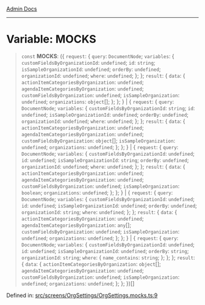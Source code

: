 [Admin Docs](/)

***

# Variable: MOCKS

> `const` **MOCKS**: (\{ `request`: \{ `query`: `DocumentNode`; `variables`: \{ `customFieldsByOrganizationId`: `undefined`; `id`: `string`; `isSampleOrganizationId`: `undefined`; `orderBy`: `undefined`; `organizationId`: `undefined`; `where`: `undefined`; \}; \}; `result`: \{ `data`: \{ `actionItemCategoriesByOrganization`: `undefined`; `agendaItemCategoriesByOrganization`: `undefined`; `customFieldsByOrganization`: `undefined`; `isSampleOrganization`: `undefined`; `organizations`: `object`[]; \}; \}; \} \| \{ `request`: \{ `query`: `DocumentNode`; `variables`: \{ `customFieldsByOrganizationId`: `string`; `id`: `undefined`; `isSampleOrganizationId`: `undefined`; `orderBy`: `undefined`; `organizationId`: `undefined`; `where`: `undefined`; \}; \}; `result`: \{ `data`: \{ `actionItemCategoriesByOrganization`: `undefined`; `agendaItemCategoriesByOrganization`: `undefined`; `customFieldsByOrganization`: `object`[]; `isSampleOrganization`: `undefined`; `organizations`: `undefined`; \}; \}; \} \| \{ `request`: \{ `query`: `DocumentNode`; `variables`: \{ `customFieldsByOrganizationId`: `undefined`; `id`: `undefined`; `isSampleOrganizationId`: `string`; `orderBy`: `undefined`; `organizationId`: `undefined`; `where`: `undefined`; \}; \}; `result`: \{ `data`: \{ `actionItemCategoriesByOrganization`: `undefined`; `agendaItemCategoriesByOrganization`: `undefined`; `customFieldsByOrganization`: `undefined`; `isSampleOrganization`: `boolean`; `organizations`: `undefined`; \}; \}; \} \| \{ `request`: \{ `query`: `DocumentNode`; `variables`: \{ `customFieldsByOrganizationId`: `undefined`; `id`: `undefined`; `isSampleOrganizationId`: `undefined`; `orderBy`: `undefined`; `organizationId`: `string`; `where`: `undefined`; \}; \}; `result`: \{ `data`: \{ `actionItemCategoriesByOrganization`: `undefined`; `agendaItemCategoriesByOrganization`: `any`[]; `customFieldsByOrganization`: `undefined`; `isSampleOrganization`: `undefined`; `organizations`: `undefined`; \}; \}; \} \| \{ `request`: \{ `query`: `DocumentNode`; `variables`: \{ `customFieldsByOrganizationId`: `undefined`; `id`: `undefined`; `isSampleOrganizationId`: `undefined`; `orderBy`: `string`; `organizationId`: `string`; `where`: \{ `name_contains`: `string`; \}; \}; \}; `result`: \{ `data`: \{ `actionItemCategoriesByOrganization`: `object`[]; `agendaItemCategoriesByOrganization`: `undefined`; `customFieldsByOrganization`: `undefined`; `isSampleOrganization`: `undefined`; `organizations`: `undefined`; \}; \}; \})[]

Defined in: [src/screens/OrgSettings/OrgSettings.mocks.ts:9](https://github.com/hustlernik/talawa-admin/blob/fe326ed17e0fa5ad916ff9f383f63b5d38aedc7b/src/screens/OrgSettings/OrgSettings.mocks.ts#L9)
